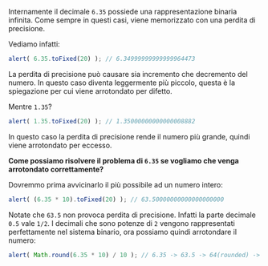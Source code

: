 Internamente il decimale `6.35` possiede una rappresentazione binaria infinita. Come sempre in questi casi, viene memorizzato con una perdita di precisione.

Vediamo infatti:

```js run
alert( 6.35.toFixed(20) ); // 6.34999999999999964473
```

La perdita di precisione può causare sia incremento che decremento del numero. In questo caso diventa leggermente più piccolo, questa è la spiegazione per cui viene arrotondato per difetto.

Mentre `1.35`?

```js run
alert( 1.35.toFixed(20) ); // 1.35000000000000008882
```

In questo caso la perdita di precisione rende il numero più grande, quindi viene arrotondato per eccesso.

**Come possiamo risolvere il problema di `6.35` se vogliamo che venga arrotondato correttamente?**

Dovremmo prima avvicinarlo il più possibile ad un numero intero:

```js run
alert( (6.35 * 10).toFixed(20) ); // 63.50000000000000000000
```

Notate che `63.5` non provoca perdita di precisione. Infatti la parte decimale `0.5` vale `1/2`. I decimali che sono potenze di `2` vengono rappresentati perfettamente nel sistema binario, ora possiamo quindi arrotondare il numero:


```js run
alert( Math.round(6.35 * 10) / 10 ); // 6.35 -> 63.5 -> 64(rounded) -> 6.4
```


